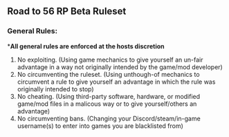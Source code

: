 ## Road to 56 RP Beta Ruleset
### General Rules:
***All general rules are enforced at the hosts discretion**
1. No exploiting. (Using game mechanics to give yourself an un-fair advantage in a way not originally intended by the game/mod developer)
1. No circumventing the ruleset. (Using unthough-of mechanics to circumvent a rule to give yourself an advantage in which the rule was originally intended to stop)
1. No cheating. (Using third-party software, hardware, or modified game/mod files in a malicous way or to give yourself/others an advantage)
1. No circumventing bans. (Changing your Discord/steam/in-game username(s) to enter into games you are blacklisted from)
